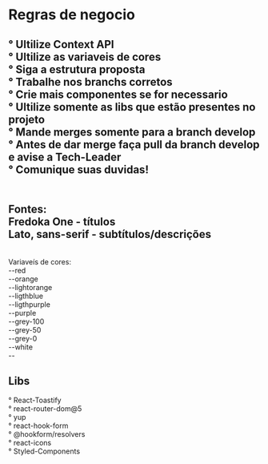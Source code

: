 # Regras de negocio  <br/>

° Ultilize Context API <br/>
° Ultilize as variaveis de cores <br/>
° Siga a estrutura proposta <br/>
° Trabalhe nos branchs corretos <br/>
° Crie mais componentes se for necessario <br/>
° Ultilize somente as libs que estão presentes no projeto <br />
° Mande merges somente para a branch develop  <br/>
° Antes de dar merge faça pull da branch develop e avise a Tech-Leader  <br/>
° Comunique suas duvidas!  <br/>
  <br/>
 -- 
 Fontes:  <br/>
Fredoka One - títulos  <br/>
Lato, sans-serif - subtítulos/descrições  <br/>
 --
  <br/>
 Variaveís de cores: <br/>
 --red <br/>
 --orange <br/>
 --lightorange <br/>
 --ligthblue <br/>
 --ligthpurple <br/>
 --purple <br/>
 --grey-100 <br/>
 --grey-50 <br/>
 --grey-0 <br/>
 --white <br/>
 --

## Libs <br/>
° React-Toastify <br/>
° react-router-dom@5 <br/>
° yup <br/>
° react-hook-form <br/>
° @hookform/resolvers <br/>
° react-icons <br/>
° Styled-Components <br/>





